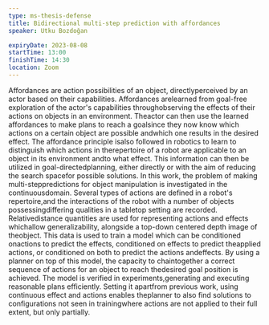 ```yaml
---
type: ms-thesis-defense
title: Bidirectional multi-step prediction with affordances
speaker: Utku Bozdoğan

expiryDate: 2023-08-08
startTime: 13:00
finishTime: 14:30
location: Zoom
---
```


Affordances are action possibilities of an object, directlyperceived by an actor based on their capabilities. Affordances arelearned from goal-free exploration of the actor's capabilities throughobserving the effects of their actions on objects in an environment. Theactor can then use the learned affordances to make plans to reach a goalsince they now know which actions on a certain object are possible andwhich one results in the desired effect. The affordance principle isalso followed in robotics to learn to distinguish which actions in therepertoire of a robot are applicable to an object in its environment andto what effect. This information can then be utilized in goal-directedplanning, either directly or with the aim of reducing the search spacefor possible solutions. In this work, the problem of making multi-steppredictions for object manipulation is investigated in the continuousdomain. Several types of actions are defined in a robot's repertoire,and the interactions of the robot with a number of objects possessingdiffering qualities in a tabletop setting are recorded. Relativedistance quantities are used for representing actions and effects whichallow generalizability, alongside a top-down centered depth image of theobject. This data is used to train a model which can be conditioned onactions to predict the effects, conditioned on effects to predict theapplied actions, or conditioned on both to predict the actions andeffects. By using a planner on top of this model, the capacity to chaintogether a correct sequence of actions for an object to reach thedesired goal position is achieved. The model is verified in experiments,generating and executing reasonable plans efficiently. Setting it apartfrom previous work, using continuous effect and actions enables theplanner to also find solutions to configurations not seen in trainingwhere actions are not applied to their full extent, but only partially.
